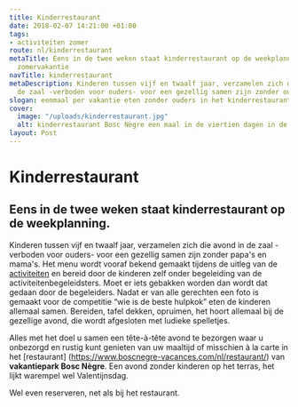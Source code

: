```yaml
---
title: Kinderrestaurant
date: 2018-02-07 14:21:00 +01:00
tags:
- activiteiten zomer
route: nl/kinderrestaurant
metaTitle: Eens in de twee weken staat kinderrestaurant op de weekplanning van de
  zomervakantie
navTitle: kinderrestaurant
metaDescription: Kinderen tussen vijf en twaalf jaar, verzamelen zich die avond in
  de zaal -verboden voor ouders- voor een gezellig samen zijn zonder ouders
slogan: eenmaal per vakantie eten zonder ouders in het kinderrestaurant wat een feest
cover:
  image: "/uploads/kinderrestaurant.jpg"
  alt: kinderrestaurant Bosc Nègre een maal in de viertien dagen in de zomer
layout: Post
---
```


# Kinderrestaurant

## Eens in de twee weken staat kinderrestaurant op de weekplanning.

Kinderen tussen vijf en twaalf jaar, verzamelen zich die avond in de zaal -verboden voor ouders- voor een gezellig samen zijn zonder papa's en mama's.
Het menu wordt vooraf bekend gemaakt tijdens de uitleg van de [activiteiten]( https://www.boscnegre-vacances.com/nl/animatie/) en bereid door de kinderen zelf onder begeleiding van de activiteitenbegeleidsters. Moet er iets gebakken worden dan wordt dat gedaan door de begeleiders.
Nadat er van alle gerechten een foto is gemaakt voor de competitie “wie is de beste hulpkok” eten de kinderen allemaal samen. Bereiden, tafel dekken, opruimen, het hoort allemaal bij de gezellige avond, die wordt afgesloten met ludieke spelletjes.

Alles met het doel u samen een tête-à-tête avond te bezorgen waar u onbezorgd en rustig kunt genieten van uw maaltijd of misschien à la carte in het [restaurant]  (https://www.boscnegre-vacances.com/nl/restaurant/)  van **vakantiepark Bosc Nègre**. Een avond zonder kinderen op het terras, het lijkt warempel wel Valentijnsdag.

Wel even reserveren, net als bij het restaurant.
